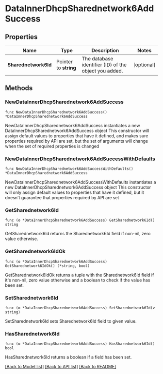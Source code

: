 # DataInnerDhcpSharednetwork6AddSuccess

## Properties

Name | Type | Description | Notes
------------ | ------------- | ------------- | -------------
**Sharednetwork6Id** | Pointer to **string** | The database identifier (ID) of the object you added. | [optional] 

## Methods

### NewDataInnerDhcpSharednetwork6AddSuccess

`func NewDataInnerDhcpSharednetwork6AddSuccess() *DataInnerDhcpSharednetwork6AddSuccess`

NewDataInnerDhcpSharednetwork6AddSuccess instantiates a new DataInnerDhcpSharednetwork6AddSuccess object
This constructor will assign default values to properties that have it defined,
and makes sure properties required by API are set, but the set of arguments
will change when the set of required properties is changed

### NewDataInnerDhcpSharednetwork6AddSuccessWithDefaults

`func NewDataInnerDhcpSharednetwork6AddSuccessWithDefaults() *DataInnerDhcpSharednetwork6AddSuccess`

NewDataInnerDhcpSharednetwork6AddSuccessWithDefaults instantiates a new DataInnerDhcpSharednetwork6AddSuccess object
This constructor will only assign default values to properties that have it defined,
but it doesn't guarantee that properties required by API are set

### GetSharednetwork6Id

`func (o *DataInnerDhcpSharednetwork6AddSuccess) GetSharednetwork6Id() string`

GetSharednetwork6Id returns the Sharednetwork6Id field if non-nil, zero value otherwise.

### GetSharednetwork6IdOk

`func (o *DataInnerDhcpSharednetwork6AddSuccess) GetSharednetwork6IdOk() (*string, bool)`

GetSharednetwork6IdOk returns a tuple with the Sharednetwork6Id field if it's non-nil, zero value otherwise
and a boolean to check if the value has been set.

### SetSharednetwork6Id

`func (o *DataInnerDhcpSharednetwork6AddSuccess) SetSharednetwork6Id(v string)`

SetSharednetwork6Id sets Sharednetwork6Id field to given value.

### HasSharednetwork6Id

`func (o *DataInnerDhcpSharednetwork6AddSuccess) HasSharednetwork6Id() bool`

HasSharednetwork6Id returns a boolean if a field has been set.


[[Back to Model list]](../README.md#documentation-for-models) [[Back to API list]](../README.md#documentation-for-api-endpoints) [[Back to README]](../README.md)


